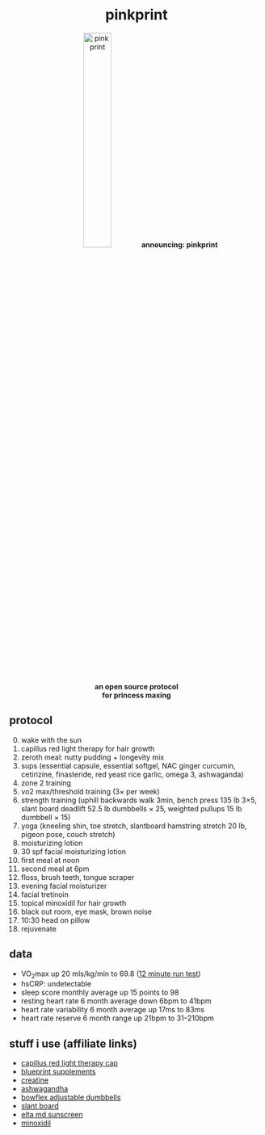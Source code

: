 <h1 style="text-align:center;">pinkprint</h1>
<p style="text-align: center;">
  <img src="https://github.com/jaderiverstokes/pinkprint/assets/9206704/860f8b71-97f9-4602-9237-1f19ef29cc4a"
       alt="pink print"
       style="width: 33%; border-radius: 1em;">
  <b>
    announcing: pinkprint<br/>
    an open source protocol<br/>
    for princess maxing<br/>
  </b>
</p>

<div class="card">
<h2>protocol</h2>
<ol start="0">
  <li>wake with the sun</li>
  <li>capillus red light therapy for hair growth</li>
  <li>zeroth meal: nutty pudding + longevity mix</li>
  <li>sups (essential capsule, essential softgel, NAC ginger curcumin, cetirizine, finasteride, red yeast rice garlic, omega 3, ashwaganda)</li>
  <li>zone 2 training</li>
  <li>vo2 max/threshold training (3× per week)</li>
  <li>strength training (uphill backwards walk 3min, bench press 135 lb 3×5, slant board deadlift 52.5 lb dumbbells × 25, weighted pullups 15 lb dumbbell × 15)</li>
  <li>yoga (kneeling shin, toe stretch, slantboard hamstring stretch 20 lb, pigeon pose, couch stretch)</li>
  <li>moisturizing lotion</li>
  <li>30 spf facial moisturizing lotion</li>
  <li>first meal at noon</li>
  <li>second meal at 6pm</li>
  <li>floss, brush teeth, tongue scraper</li>
  <li>evening facial moisturizer</li>
  <li>facial tretinoin</li>
  <li>topical minoxidil for hair growth</li>
  <li>black out room, eye mask, brown noise</li>
  <li>10:30 head on pillow</li>
  <li>rejuvenate</li>
</ol>
</div>

<div class="card">
<h2>data</h2>
<ul>
  <li>VO<sub>2</sub>max up 20 mls/kg/min to 69.8 (<a href="https://strava.app.link/xdM5YHfTrGb" target="_blank">12 minute run test</a>)</li>
  <li>hsCRP: undetectable</li>
  <li>sleep score monthly average up 15 points to 98</li>
  <li>resting heart rate 6 month average down 6bpm to 41bpm</li>
  <li>heart rate variability 6 month average up 17ms to 83ms</li>
  <li>heart rate reserve 6 month range up 21bpm to 31–210bpm</li>
</ul>
</div>

<div class="card">
<h2>stuff i use (affiliate links)</h2>
<ul>
  <li><a href="https://amzn.to/3SwoUYP" target="_blank">capillus red light therapy cap</a></li>
  <li><a href="https://amzn.to/4dEr5mJ" target="_blank">blueprint supplements</a></li>
  <li><a href="https://amzn.to/458ceyZ" target="_blank">creatine</a></li>
  <li><a href="https://amzn.to/3FA4FGH" target="_blank">ashwagandha</a></li>
  <li><a href="https://amzn.to/4jmIKR7" target="_blank">bowflex adjustable dumbbells</a></li>
  <li><a href="https://amzn.to/4mAVuq9" target="_blank">slant board</a></li>
  <li><a href="https://amzn.to/4jwDzhL" target="_blank">elta md sunscreen</a></li>
  <li><a href="https://amzn.to/4jwDzhL" target="_blank">minoxidil</a></li>
</ul>
</div>
